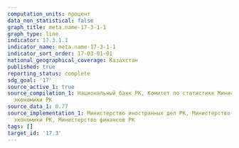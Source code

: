 ```yaml
---
computation_units: процент
data_non_statistical: false
graph_title: meta.name-17-3-1-1
graph_type: line
indicator: 17.3.1.1
indicator_name: meta.name-17-3-1-1
indicator_sort_order: 17-03-01-01
national_geographical_coverage: Казахстан
published: true
reporting_status: complete
sdg_goal: '17'
source_active_1: true
source_compilation_1: Национальный банк РК, Комитет по статистике Министерство национальной
  экономики РК
source_data_1: 0.77
source_implementation_1: Министерство иностранных дел РК, Министерство национальной
  экономики РК, Министерство финансов РК
tags: []
target_id: '17.3'
---
```

